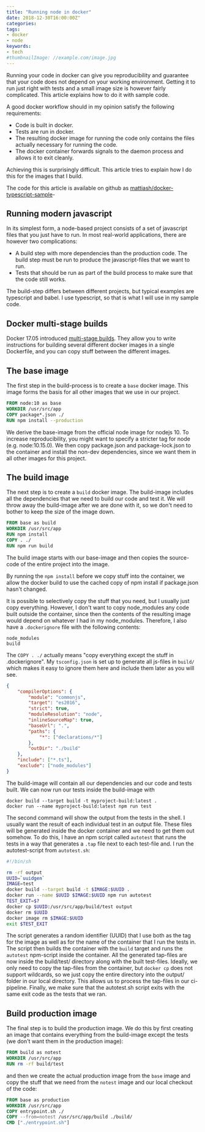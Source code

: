 ```yaml
---
title: "Running node in docker"
date: 2018-12-30T16:00:00Z"
categories:
tags:
- docker
- node
keywords:
- tech
#thumbnailImage: //example.com/image.jpg
---
```


Running your code in docker can give you reproducibility
and guarantee that your code does not depend on your working environment.
Getting it to run just right with tests and a small image size is however fairly complicated. This article explains how to do it with sample code.

<!--more-->

A good docker workflow should in my opinion satisfy the following requirements:

- Code is built in docker.
- Tests are run in docker.
- The resulting docker image for running the code only contains the files actually necessary for running the code.
- The docker container forwards signals to the daemon process and allows it to exit cleanly.

Achieving this is surprisingly difficult.
This article tries to explain how I do this for the images that I build.

The code for this article is available on github as [mattiash/docker-typescript-sample](https://github.com/mattiash/docker-typescript-sample)-

## Running modern javascript

In its simplest form, a node-based project consists of a set of javascript files
that you just have to run.
In most real-world applications, there are however two complications:

- A build step with more dependencies than the production code.
The build step must be run to produce the javascript-files that we want to run.
- Tests that should be run as part of the build process to make sure that the code still works.

The build-step differs between different projects, but typical examples are typescript and babel.
I use typescript, so that is what I will use in my sample code.

## Docker multi-stage builds

Docker 17.05 introduced [multi-stage builds](https://docs.docker.com/develop/develop-images/multistage-build/).
They allow you to write instructions for building several different docker images in a single Dockerfile,
and you can copy stuff between the different images.

## The base image

The first step in the build-process is to create a `base` docker image.
This image forms the basis for all other images that we use in our project.

```Dockerfile
FROM node:10 as base
WORKDIR /usr/src/app
COPY package*.json ./
RUN npm install --production
```

We derive the base-image from the official node image for nodejs 10.
To increase reproducibility, you might want to specify a stricter tag for node
(e.g. node:10.15.0).
We then copy package.json and package-lock.json to the container
and install the non-dev dependencies,
since we want them in all other images for this project.

## The build image

The next step is to create a `build` docker image.
The build-image includes all the dependencies that we need to build our code and test it.
We will throw away the build-image after we are done with it,
so we don't need to bother to keep the size of the image down.

```Dockerfile
FROM base as build
WORKDIR /usr/src/app
RUN npm install
COPY . ./
RUN npm run build
```

The build image starts with our base-image and then copies the source-code of the entire
project into the image.

By running the `npm install` before we copy stuff into the container,
we allow the docker build to use the cached copy of npm install if package.json hasn't changed.

It is possible to selectively copy the stuff that you need,
but I usually just copy everything.
However, I don't want to copy node_modules any code built outside the container,
since then the contents of the resulting image would depend on whatever I had in my node_modules.
Therefore, I also have a `.dockerignore` file with the following contents:

```
node_modules
build
```

The `COPY . ./` actually means "copy everything except the stuff in .dockerignore".
My `tsconfig.json` is set up to generate all js-files in `build/` which makes it easy to ignore them here
and include them later as you will see.

```json
{
    "compilerOptions": {
        "module": "commonjs",
        "target": "es2016",
        "strict": true,
        "moduleResolution": "node",
        "inlineSourceMap": true,
        "baseUrl": ".",
        "paths": {
            "*": ["declarations/*"]
        },
        "outDir": "./build"
    },
    "include": ["*.ts"],
    "exclude": ["node_modules"]
}
```

The build-image will contain all our dependencies and our code and tests built.
We can now run our tests inside the build-image with

```
docker build --target build -t myproject-build:latest .
docker run --name myproject-build:latest npm run test
```

The second command will show the output from the tests in the shell.
I usually want the result of each individual test in an output file.
These files will be generated inside the docker container and we need to get them out somehow.
To do this, I have an npm script called `autotest` that runs the tests in a way that
generates a `.tap` file next to each test-file and.
I run the autotest-script from `autotest.sh`:

```bash
#!/bin/sh

rm -rf output
UUID=`uuidgen`
IMAGE=test
docker build --target build -t $IMAGE:$UUID .
docker run --name $UUID $IMAGE:$UUID npm run autotest
TEST_EXIT=$?
docker cp $UUID:/usr/src/app/build/test output
docker rm $UUID
docker image rm $IMAGE:$UUID
exit $TEST_EXIT
```

The script generates a random identifier (UUID) that I use both as the tag for the image
as well as for the name of the container that I run the tests in.
The script then builds the container with the `build` target
and runs the `autotest` npm-script inside the container.
All the generated tap-files are now inside the build/test/ directory
along with the built test-files.
Ideally, we only need to copy the tap-files from the container,
but `docker cp` does not support wildcards, so we just copy the entire directory
into the output/ folder in our local directory.
This allows us to process the tap-files in our ci-pipeline.
Finally, we make sure that the autotest.sh script exits
with the same exit code as the tests that we ran.

## Build production image

The final step is to build the production image.
We do this by first creating an image that contains everything from the build-image
except the tests (we don't want them in the production image):

```Dockerfile
FROM build as notest
WORKDIR /usr/src/app
RUN rm -rf build/test
```

and then we create the actual production image from the `base` image
and copy the stuff that we need from the `notest` image and our local checkout of the code:

```Dockerfile
FROM base as production
WORKDIR /usr/src/app
COPY entrypoint.sh ./
COPY --from=notest /usr/src/app/build ./build/
CMD ["./entrypoint.sh"]
```
